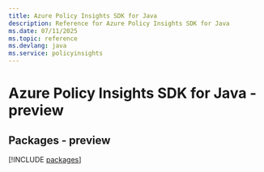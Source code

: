```yaml
---
title: Azure Policy Insights SDK for Java
description: Reference for Azure Policy Insights SDK for Java
ms.date: 07/11/2025
ms.topic: reference
ms.devlang: java
ms.service: policyinsights
---
```

# Azure Policy Insights SDK for Java - preview
## Packages - preview
[!INCLUDE [packages](policy-insights-index.md)]